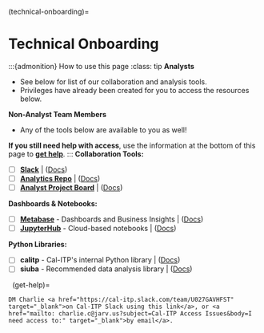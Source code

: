 (technical-onboarding)=
# Technical Onboarding
:::{admonition} How to use this page
:class: tip
**Analysts**
* See below for list of our collaboration and analysis tools.
* Privileges have already been created for you to access the resources below.

**Non-Analyst Team Members**
* Any of the tools below are available to you as well!

**If you still need help with access**, use the information at the bottom of this page to [**get help**](get-help).
:::
**Collaboration Tools:**

- [ ]  [**Slack**](https://cal-itp.slack.com) | ([Docs](slack-intro))
- [ ]  [**Analytics Repo**](https://github.com/cal-itp/data-analyses) | ([Docs](analytics-repo))
- [ ]  [**Analyst Project Board**](https://github.com/cal-itp/data-infra/projects/6) | ([Docs](analytics-project-board))

**Dashboards & Notebooks:**

- [ ]  [**Metabase**](https://dashboards.calitp.org/) - Dashboards and Business Insights | ([Docs](metabase))
- [ ]  [**JupyterHub**](https://hubtest.k8s.calitp.jarv.us/) - Cloud-based notebooks | ([Docs](jupyterhub))

**Python Libraries:**

- [ ]  **calitp** - Cal-ITP's internal Python library | ([Docs](calitp))
- [ ]  **siuba** - Recommended data analysis library | ([Docs](siuba))

&nbsp;
(get-help)=
```{admonition} Still need access to a tool above?
DM Charlie <a href="https://cal-itp.slack.com/team/U027GAVHFST" target="_blank">on Cal-ITP Slack using this link</a>, or <a href="mailto: charlie.c@jarv.us?subject=Cal-ITP Access Issues&body=I need access to:" target="_blank">by email</a>.
```
